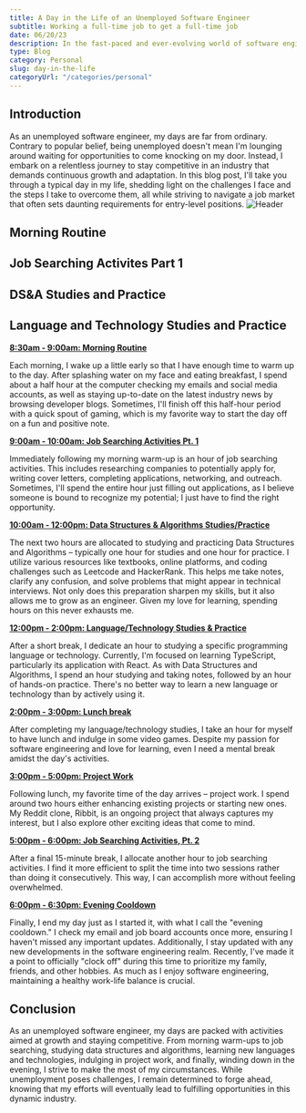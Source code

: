 ```yaml
---
title: A Day in the Life of an Unemployed Software Engineer
subtitle: Working a full-time job to get a full-time job
date: 06/20/23
description: In the fast-paced and ever-evolving world of software engineering, being unemployed doesn't mean a software engineer's journey comes to a halt. Instead, it becomes a relentless pursuit of growth and competitiveness. Join us as we dive into the daily life of me, an unemployed software engineer, exploring the challenges I face and the proactive steps I take to navigate a demanding job market.
type: Blog
category: Personal
slug: day-in-the-life
categoryUrl: "/categories/personal"
---
```


## Introduction

As an unemployed software engineer, my days are far from ordinary. Contrary to popular belief, being unemployed doesn't mean I'm lounging around waiting for opportunities to come knocking on my door. Instead, I embark on a relentless journey to stay competitive in an industry that demands continuous growth and adaptation. In this blog post, I'll take you through a typical day in my life, shedding light on the challenges I face and the steps I take to overcome them, all while striving to navigate a job market that often sets daunting requirements for entry-level positions.
<img class="day-in-life-header" src="/images/blog-post-head.png" alt="Header" />

## Morning Routine

## Job Searching Activites Part 1

## DS&A Studies and Practice

## Language and Technology Studies and Practice

<p><strong><u>8:30am - 9:00am: Morning Routine</u></strong></p>
Each morning, I wake up a little early so that I have enough time to warm up to the day. After splashing water on my face and eating breakfast, I spend about a half hour at the computer checking my emails and social media accounts, as well as staying up-to-date on the latest industry news by browsing developer blogs. Sometimes, I'll finish off this half-hour period with a quick spout of gaming, which is my favorite way to start the day off on a fun and positive note.

<p><strong><u>9:00am - 10:00am: Job Searching Activities Pt. 1</u></strong></p>
Immediately following my morning warm-up is an hour of job searching activities. This includes researching companies to potentially apply for, writing cover letters, completing applications, networking, and outreach. Sometimes, I'll spend the entire hour just filling out applications, as I believe someone is bound to recognize my potential; I just have to find the right opportunity.

<p><strong><u>10:00am - 12:00pm: Data Structures & Algorithms Studies/Practice</u></strong></p>
The next two hours are allocated to studying and practicing Data Structures and Algorithms – typically one hour for studies and one hour for practice. I utilize various resources like textbooks, online platforms, and coding challenges such as Leetcode and HackerRank. This helps me take notes, clarify any confusion, and solve problems that might appear in technical interviews. Not only does this preparation sharpen my skills, but it also allows me to grow as an engineer. Given my love for learning, spending hours on this never exhausts me.

<p><strong><u>12:00pm - 2:00pm: Language/Technology Studies & Practice</u></strong></p>
After a short break, I dedicate an hour to studying a specific programming language or technology. Currently, I'm focused on learning TypeScript, particularly its application with React. As with Data Structures and Algorithms, I spend an hour studying and taking notes, followed by an hour of hands-on practice. There's no better way to learn a new language or technology than by actively using it.

<p><strong><u>2:00pm - 3:00pm: Lunch break</u></strong></p>
After completing my language/technology studies, I take an hour for myself to have lunch and indulge in some video games. Despite my passion for software engineering and love for learning, even I need a mental break amidst the day's activities.

<p><strong><u>3:00pm - 5:00pm: Project Work</u></strong></p>
Following lunch, my favorite time of the day arrives – project work. I spend around two hours either enhancing existing projects or starting new ones. My Reddit clone, Ribbit, is an ongoing project that always captures my interest, but I also explore other exciting ideas that come to mind.

<p><strong><u>5:00pm - 6:00pm: Job Searching Activities, Pt. 2</u></strong></p>
After a final 15-minute break, I allocate another hour to job searching activities. I find it more efficient to split the time into two sessions rather than doing it consecutively. This way, I can accomplish more without feeling overwhelmed.

<p><strong><u>6:00pm - 6:30pm: Evening Cooldown</u></strong></p>
Finally, I end my day just as I started it, with what I call the "evening cooldown." I check my email and job board accounts once more, ensuring I haven't missed any important updates. Additionally, I stay updated with any new developments in the software engineering realm. Recently, I've made it a point to officially "clock off" during this time to prioritize my family, friends, and other hobbies. As much as I enjoy software engineering, maintaining a healthy work-life balance is crucial.

## Conclusion

As an unemployed software engineer, my days are packed with activities aimed at growth and staying competitive. From morning warm-ups to job searching, studying data structures and algorithms, learning new languages and technologies, indulging in project work, and finally, winding down in the evening, I strive to make the most of my circumstances. While unemployment poses challenges, I remain determined to forge ahead, knowing that my efforts will eventually lead to fulfilling opportunities in this dynamic industry.
